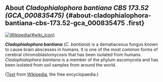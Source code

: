 About *Cladophialophora bantiana CBS 173.52 (GCA\_000835475)* {#about-cladophialophora-bantiana-cbs-173.52-gca_000835475 .first}
-------------------------------------------------------------

[![Wikipedia](/img/wikipedia_logo_v2_en.png){#wiki_icon}](http://en.wikipedia.org/wiki/Cladophialophora_bantiana)

***Cladophialophora bantiana*** (*C. bantiana*) is a dematiaceous fungus
known to cause brain abscesses in humans. It is one of the most common
forms of cerebral chromoblastomycosis that has been isolated from
humans. *Cladophialophora bantiana* is a member of the phylum ascomycota
and has been isolated from soil samples from around the world.

([Text](http://en.wikipedia.org/wiki/Cladophialophora_bantiana) from
[Wikipedia](http://en.wikipedia.org/), the free encyclopaedia.)
